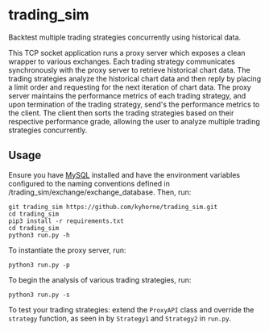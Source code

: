 # trading_sim

Backtest multiple trading strategies concurrently using historical data. 

This TCP socket application runs a proxy server which exposes a clean wrapper to various exchanges. Each trading strategy communicates synchronously with the proxy server to retrieve historical chart data. The trading strategies analyze the historical chart data and then reply by placing a limit order and requesting for the next iteration of chart data. The proxy server maintains the performance metrics of each trading strategy,  and upon termination of the trading strategy, send's the performance metrics to the client. The client then sorts the trading strategies based on their respective performance grade, allowing the user to analyze multiple trading strategies concurrently.

## Usage

Ensure you have [MySQL](https://www.mysql.com/downloads/) installed and have the environment variables configured to the naming conventions defined in /trading_sim/exchange/exchange_database. Then, run:

```
git trading_sim https://github.com/kyhorne/trading_sim.git
cd trading_sim
pip3 install -r requirements.txt
cd trading_sim
python3 run.py -h
```

To instantiate the proxy server, run:
```
python3 run.py -p
```

To begin the analysis of various trading strategies, run:
```
python3 run.py -s
```

To test your trading strategies: extend the `ProxyAPI` class and override the `strategy` function, as seen in by `Strategy1` and `Strategy2` in `run.py`.
